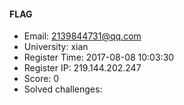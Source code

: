 #### FLAG  

* Email: 2139844731@qq.com  
* University: xian  
* Register Time: 2017-08-08 10:03:30  
* Register IP: 219.144.202.247  
* Score: 0  
* Solved challenges: 
